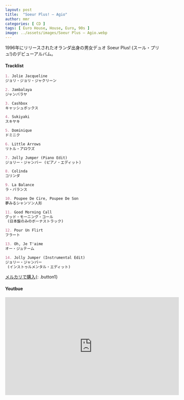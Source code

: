 ```yaml
---
layout: post
title:  "Soeur Plus! – Agio"
author: mmr
categories: [ CD ]
tags: [ Euro House, House, Euro, 90s ]
image: ../assets/images/Soeur Plus – Agio.webp
---
```


1996年にリリースされたオランダ出身の男女デュオ Soeur Plus! (スール・プリュ!)のデビューアルバム。

#### Tracklist
```md
1. Jolie Jacqueline
ジョリ・ジョリ・ジャクリーン

2. Jambalaya
ジャンバラヤ

3. Cashbox
キャッシュボックス

4. Sukiyaki
スキヤキ

5. Dominique
ドミニク

6. Little Arrows
リトル・アロウズ

7. Jolly Jumper (Piano Edit)
ジョリー・ジャンバー (ピアノ・エディット)

8. Colinda
コリンダ

9. La Balance
ラ・バランス

10. Poupee De Cire, Poupee De Son
夢みるシャンソン人形

11. Good Morning Call
グッド・モーニング・コール
 (日本盤のみのボーナストラック)

12. Pour Un Flirt
フラート

13. Oh, Je T'aime
オー・ジュテーム

14. Jolly Jumper (Instrumental Edit)
ジョリー・ジャンバー
 (インストゥルメンタル・エディット)
```

[メルカリで購入](https://jp.mercari.com/item/m78483157009?afid=6142608987){: .button1}

#### Youtbue
<iframe width="560" height="315" src="https://www.youtube.com/embed/X4svCdEp6io?si=Og2p-G8a6-Tfnp70" title="YouTube video player" frameborder="0" allow="accelerometer; autoplay; clipboard-write; encrypted-media; gyroscope; picture-in-picture; web-share" referrerpolicy="strict-origin-when-cross-origin" allowfullscreen></iframe>
